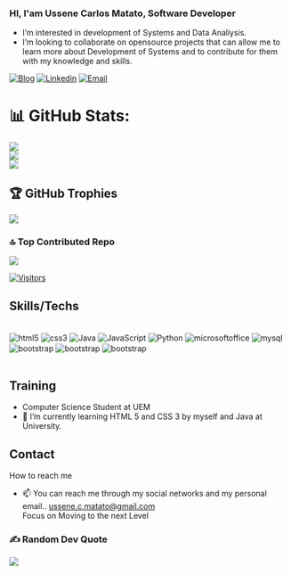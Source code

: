 ### HI, I'am Ussene Carlos Matato, Software Developer
- I’m interested in development of Systems and Data Analiysis.
- I’m looking to collaborate on opensource projects that can allow me to learn more about Development of Systems and to contribute for them with my knowledge and skills.

[![Blog](https://img.shields.io/website?label=UsseneMatato.com&style=for-the-badge&url=https://ussenematato.netlify.app)](https://ussenematato.netlify.app/)
[![Linkedin](https://img.shields.io/badge/LinkedIn-0077B5?style=for-the-badge&logo=linkedin&logoColor=white)](https://www.linkedin.com/in/ussene-carlos-matato-00b217251/)
[![Email](https://img.shields.io/badge/Microsoft_Outlook-0078D4?style=for-the-badge&logo=microsoft-outlook&logoColor=whitee)](mailto:ussene.c.matato@hotmail.com/)

# 📊 GitHub Stats:
![](https://github-readme-stats.vercel.app/api?username=ussenematato&theme=react&hide_border=false&include_all_commits=false&count_private=false)<br/>
![](https://github-readme-streak-stats.herokuapp.com/?user=ussenematato&theme=react&hide_border=false)<br/>
![](https://github-readme-stats.vercel.app/api/top-langs/?username=ussenematato&theme=react&hide_border=false&include_all_commits=false&count_private=false&layout=compact)

## 🏆 GitHub Trophies

![](https://github-profile-trophy.vercel.app/?username=ussenematato&theme=radical&no-frame=false&no-bg=false&margin-w=4)


### 🔝 Top Contributed Repo

![](https://github-contributor-stats.vercel.app/api?username=ussenematato&limit=5&theme=dracula&combine_all_yearly_contributions=true)

[![Visitors](https://visitcount.itsvg.in/api?id=ussenematato&icon=0&color=0)](https://visitcount.itsvg.in)

## Skills/Techs

<div Style= "display: inline_block"><br/>
  <img align="center" alt="html5" src="https://img.shields.io/badge/HTML5-E34F26?style=for-the-badge&logo=html5&logoColor=white"/>
  <img align="center" alt="css3" src="https://img.shields.io/badge/CSS3-1572B6?style=for-the-badge&logo=css3&logoColor=white"/>
  <img align="center" alt="Java" src="https://img.shields.io/badge/Java-ED8B00?style=for-the-badge&logo=openjdk&logoColor=white"/>
  <img align="center" alt="JavaScript" src="https://img.shields.io/badge/JavaScript-F7DF1E?style=for-the-badge&logo=javascript&logoColor=black"/>
  <img align="center" alt="Python" src="https://img.shields.io/badge/Python-3776AB?style=for-the-badge&logo=python&logoColor=white"/>
  <img align="center" alt="microsoftoffice" src="https://img.shields.io/badge/Microsoft_Office-D83B01?style=for-the-badge&logo=microsoft-office&logoColor=white"/>
  <img align="center" alt="mysql" src="https://img.shields.io/badge/MySQL-00000F?style=for-the-badge&logo=mysql&logoColor=white"/>
  <img align="center" alt="bootstrap" src="https://img.shields.io/badge/GitHub-100000?style=for-the-badge&logo=github&logoColor=white"/>
  <img align="center" alt="bootstrap" src="https://img.shields.io/badge/Gmail-D14836?style=for-the-badge&logo=gmail&logoColor=white"/>
  <img align="center" alt="bootstrap" src="https://img.shields.io/badge/Linux-FCC624?style=for-the-badge&logo=linux&logoColor=black"/>

<div/></br>

## Training

- Computer Science Student at UEM
- 🌱 I’m currently learning HTML 5 and CSS 3 by myself and Java at University.


## Contact

How to reach me<br/>

- 📫 You can reach me through my social networks and my personal email..
  ussene.c.matato@gmail.com<br/>
  Focus on Moving to the next Level</br>

### ✍️ Random Dev Quote

![](https://quotes-github-readme.vercel.app/api?type=horizontal&theme=tokyonight)
